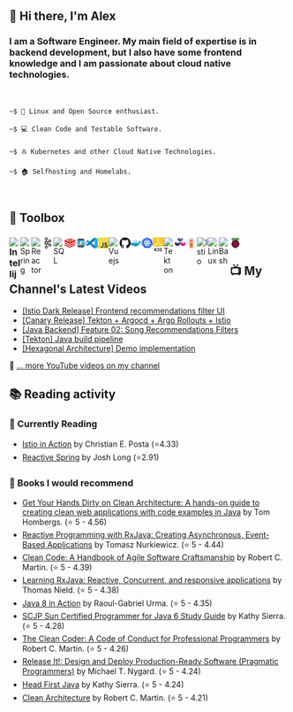 ## 👋 Hi there, I'm Alex

### I am a Software Engineer. My main field of expertise is in backend development, but I also have some frontend knowledge and I am passionate about cloud native technologies.

<br />

```
~$ 🐧 Linux and Open Source enthusiast.

~$ 💻 Clean Code and Testable Software.

~$ ⛵ Kubernetes and other Cloud Native Technologies.

~$ 🏠 Selfhosting and Homelabs.  
```

<br />

## 🧰 Toolbox


### [<img align="left" style="margin-bottom: 0px" alt="Intellij" width="20px" src="https://resources.jetbrains.com/storage/products/company/brand/logos/IntelliJ_IDEA_icon.svg?_gl=1*1ie82zt*_ga*OTA2MjY5MzQ3LjE2MTE4MjYxNjM.*_ga_V0XZL7QHEB*MTYzMDM0MjA0Ny4xMS4wLjE2MzAzNDIwNDcuMA..&_ga=2.238307463.686506862.1630342047-906269347.1611826163" />](https://www.jetbrains.com/idea/)

[<img align="left"  alt="Spring" width="20px" src="https://spring.io/images/projects/spring-edf462fec682b9d48cf628eaf9e19521.svg" />](https://spring.io/)

[<img align="left" alt="Reactor" width="20px" src="https://avatars.githubusercontent.com/u/4201559?s=280&v=4" />](https://projectreactor.io/)

[<img align="left" alt="Kafka" width="20px" src="https://github.com/devicons/devicon/blob/master/icons/apachekafka/apachekafka-original.svg"/>](https://kafka.apache.org/)

[<img align="left" alt="SQL" width="20px" src="https://www.postgresql.org/media/img/about/press/elephant.png" />](https://www.postgresql.org/)

[<img align="left" alt="Redis" width="20px" src="https://github.com/devicons/devicon/blob/00f02ef57fb7601fd1ddcc2fe6fe670fef3ae3e4/icons/redis/redis-plain.svg" />](https://redis.io/)

[<img align="left" alt="Keycloak" width="20px" src="./img/keycloak_icon_32px.svg" />](https://www.keycloak.org/)

[<img align="left" alt="Visual Studio Code" width="20px" src="https://raw.githubusercontent.com/github/explore/80688e429a7d4ef2fca1e82350fe8e3517d3494d/topics/visual-studio-code/visual-studio-code.png" />](https://code.visualstudio.com/)

[<img align="left" alt="JavaScript" width="20px" src="https://raw.githubusercontent.com/github/explore/80688e429a7d4ef2fca1e82350fe8e3517d3494d/topics/javascript/javascript.png" />]()

[<img align="left" alt="Vuejs" width="20px" src="https://upload.wikimedia.org/wikipedia/commons/9/95/Vue.js_Logo_2.svg" />](https://github.com/yyx990803)

[<img align="left" alt="GitHub" width="20px" src="./img/GitHub-Mark-32px.png" />](https://github.com/)

[<img align="left" alt="Docker" width="20px" src="https://github.com/devicons/devicon/blob/00f02ef57fb7601fd1ddcc2fe6fe670fef3ae3e4/icons/docker/docker-plain.svg" />](https://www.docker.com/)

[<img align="left" alt="Kubernetes" width="20px" src="https://raw.githubusercontent.com/kubernetes/kubernetes/master/logo/logo.svg" />](https://kubernetes.io/)

[<img align="left" alt="k3s" width="20px" src="./img/k3s-stacked-color.svg" />](https://k3s.io/)

[<img align="left" alt="Tekton" width="20px" src="https://github.com/cdfoundation/artwork/blob/743c9c70f5aa2265285d281ea4f25fb1314d8d08/tekton/icon/color/tekton-icon-color.svg" />](https://tekton.dev/)

[<img align="left" alt="Buildpacks" width="20px" src="./img/buildpacks-icon-color.svg" />](https://buildpacks.io/)

[<img align="left" alt="ArgoCD" width="20px" src="./img/argo-icon-color.svg" />](https://argo-cd.readthedocs.io/)

[<img align="left" alt="Istio" width="20px" src="https://istio.io/latest/img/istio-whitelogo-bluebackground-framed.svg" />](https://kubernetes.io/)

[<img align="left" alt="Linux" width="20px" src="https://upload.wikimedia.org/wikipedia/commons/thumb/3/35/Tux.svg/249px-Tux.svg.png" />](https://www.linuxfoundation.org/)

[<img align="left" alt="Bash" width="20px" src="https://upload.wikimedia.org/wikipedia/commons/thumb/4/4b/Bash_Logo_Colored.svg/512px-Bash_Logo_Colored.svg.png" />](https://www.gnu.org/software/bash/)

[<img align="left" alt="Raspberripi" width="20px" src="https://github.com/devicons/devicon/blob/00f02ef57fb7601fd1ddcc2fe6fe670fef3ae3e4/icons/raspberrypi/raspberrypi-original.svg"/>](https://www.raspberrypi.org/)

<br />

## 📺 My Channel's Latest Videos

<!-- YOUTUBE-VIDEOS-LIST:START -->
- [[Istio Dark Release] Frontend recommendations filter UI](https://www.youtube.com/watch?v=zqSmLRE0lIQ)
- [[Canary Release] Tekton + Argocd + Argo Rollouts + Istio](https://www.youtube.com/watch?v=HzNx88H7nxU)
- [[Java Backend] Feature 02: Song Recommendations Filters](https://www.youtube.com/watch?v=QmzbV03ACkA)
- [[Tekton] Java build pipeline](https://www.youtube.com/watch?v=Kvakrsuam3E)
- [[Hexagonal Architecture] Demo implementation](https://www.youtube.com/watch?v=eiGwvGBXFT8)
<!-- YOUTUBE-VIDEOS-LIST:END -->

🎥 [... more YouTube videos on my channel](youtubechannel)

[youtubechannel]: https://www.youtube.com/channel/UCKDLpT5eNYG1FUOsPF4zo9Q

## 📚 Reading activity

### 📖 Currently Reading

<!-- GOODREADS-CURRENTLY-SHELF:START -->
- [Istio in Action](https://www.goodreads.com/review/show/4216071878?utm_medium=api&utm_source=rss) by Christian E. Posta (⭐️4.33)
- [Reactive Spring](https://www.goodreads.com/review/show/3650919332?utm_medium=api&utm_source=rss) by Josh Long (⭐️2.91)
<!-- GOODREADS-CURRENTLY-SHELF:END -->

### 📔 Books I would recommend
<!-- GOODREADS-READ-SHELF:START -->
- [Get Your Hands Dirty on Clean Architecture: A hands-on guide to creating clean web applications with code examples in Java](https://www.goodreads.com/review/show/3476533792?utm_medium=api&utm_source=rss) by Tom Hombergs. (⭐ 5 - 4.56)
- [Reactive Programming with RxJava: Creating Asynchronous, Event-Based Applications](https://www.goodreads.com/review/show/3439181712?utm_medium=api&utm_source=rss) by Tomasz Nurkiewicz. (⭐ 5 - 4.44)
- [Clean Code: A Handbook of Agile Software Craftsmanship](https://www.goodreads.com/review/show/3410416606?utm_medium=api&utm_source=rss) by Robert C. Martin. (⭐ 5 - 4.39)
- [Learning RxJava: Reactive, Concurrent, and responsive applications](https://www.goodreads.com/review/show/3470078909?utm_medium=api&utm_source=rss) by Thomas Nield. (⭐ 5 - 4.38)
- [Java 8 in Action](https://www.goodreads.com/review/show/3410415601?utm_medium=api&utm_source=rss) by Raoul-Gabriel Urma. (⭐ 5 - 4.35)
- [SCJP Sun Certified Programmer for Java 6 Study Guide](https://www.goodreads.com/review/show/3411630650?utm_medium=api&utm_source=rss) by Kathy Sierra. (⭐ 5 - 4.28)
- [The Clean Coder: A Code of Conduct for Professional Programmers](https://www.goodreads.com/review/show/3410415052?utm_medium=api&utm_source=rss) by Robert C. Martin. (⭐ 5 - 4.26)
- [Release It!: Design and Deploy Production-Ready Software (Pragmatic Programmers)](https://www.goodreads.com/review/show/3470086928?utm_medium=api&utm_source=rss) by Michael T. Nygard. (⭐ 5 - 4.24)
- [Head First Java](https://www.goodreads.com/review/show/3410417165?utm_medium=api&utm_source=rss) by Kathy Sierra. (⭐ 5 - 4.24)
- [Clean Architecture](https://www.goodreads.com/review/show/3410413044?utm_medium=api&utm_source=rss) by Robert C. Martin. (⭐ 5 - 4.21)
<!-- GOODREADS-READ-SHELF:END -->

